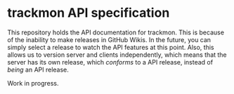 # trackmon API specification
This repository holds the API documentation for trackmon.
This is because of the inability to make releases in GitHub Wikis. In the future,
you can simply select a release to watch the API features at this point. Also, this
allows us to version server and clients independently, which means that the server
has its own release, which *conforms* to a API release, instead of *being* an API release.

Work in progress.
